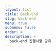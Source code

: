 ```yaml
---
layout: list
title: Back-End
slug: back-end
menu: true
submenu: false
order: 4
description: >
  back-end 진행사항 공유
---
```

